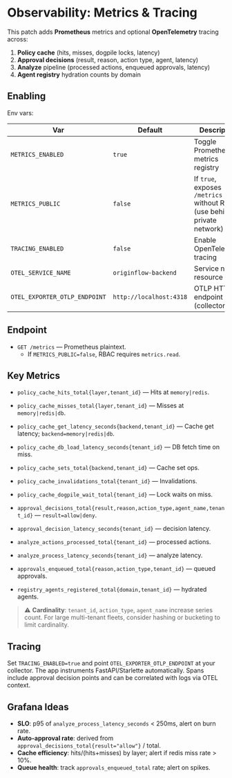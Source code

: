 # Observability: Metrics & Tracing

This patch adds **Prometheus** metrics and optional **OpenTelemetry** tracing across:
1) **Policy cache** (hits, misses, dogpile locks, latency)
2) **Approval decisions** (result, reason, action type, agent, latency)
3) **Analyze** pipeline (processed actions, enqueued approvals, latency)
4) **Agent registry** hydration counts by domain

## Enabling

Env vars:

| Var | Default | Description |
|---|---|---|
| `METRICS_ENABLED` | `true` | Toggle Prometheus metrics registry |
| `METRICS_PUBLIC` | `false` | If `true`, exposes `/metrics` without RBAC (use behind a private network) |
| `TRACING_ENABLED` | `false` | Enable OpenTelemetry tracing |
| `OTEL_SERVICE_NAME` | `originflow-backend` | Service name resource |
| `OTEL_EXPORTER_OTLP_ENDPOINT` | `http://localhost:4318` | OTLP HTTP endpoint (collector) |

## Endpoint

- `GET /metrics` — Prometheus plaintext.
  - If `METRICS_PUBLIC=false`, RBAC requires `metrics.read`.

## Key Metrics

- `policy_cache_hits_total{layer,tenant_id}` — Hits at `memory|redis`.
- `policy_cache_misses_total{layer,tenant_id}` — Misses at `memory|redis|db`.
- `policy_cache_get_latency_seconds{backend,tenant_id}` — Cache get latency; `backend=memory|redis|db`.
- `policy_cache_db_load_latency_seconds{tenant_id}` — DB fetch time on miss.
- `policy_cache_sets_total{backend,tenant_id}` — Cache set ops.
- `policy_cache_invalidations_total{tenant_id}` — Invalidations.
- `policy_cache_dogpile_wait_total{tenant_id}` — Lock waits on miss.

- `approval_decisions_total{result,reason,action_type,agent_name,tenant_id}` — `result=allow|deny`.
- `approval_decision_latency_seconds{tenant_id}` — decision latency.

- `analyze_actions_processed_total{tenant_id}` — processed actions.
- `analyze_process_latency_seconds{tenant_id}` — analyze latency.
- `approvals_enqueued_total{reason,action_type,tenant_id}` — queued approvals.

- `registry_agents_registered_total{domain,tenant_id}` — hydrated agents.

> ⚠️ **Cardinality**: `tenant_id`, `action_type`, `agent_name` increase series count. For large multi-tenant fleets, consider hashing or bucketing to limit cardinality.

## Tracing

Set `TRACING_ENABLED=true` and point `OTEL_EXPORTER_OTLP_ENDPOINT` at your collector.
The app instruments FastAPI/Starlette automatically. Spans include approval decision points and can be correlated with logs via OTEL context.

## Grafana Ideas

- **SLO**: p95 of `analyze_process_latency_seconds` < 250ms, alert on burn rate.
- **Auto-approval rate**: derived from `approval_decisions_total{result="allow"}` / total.
- **Cache efficiency**: hits/(hits+misses) by layer; alert if redis miss rate > 10%.
- **Queue health**: track `approvals_enqueued_total` rate; alert on spikes.

